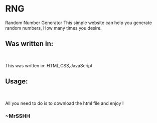 # RNG
Random Number Generator
This simple website can help you generate random numbers,
How many times you desire.
<h2>Was written in:</h2><br>
  <p>This was written in: HTML,CSS,JavaScript.</p>
<h2>Usage:</h2> <br>
  <p>All you need to do is to download the html file and enjoy !</p>

<h3>~MrSSHH</h3>
